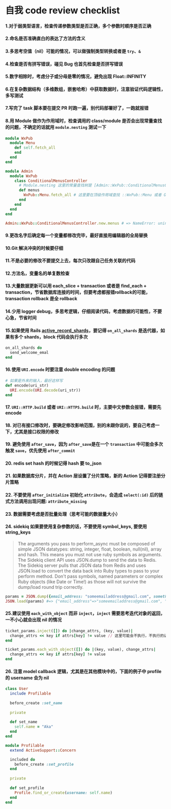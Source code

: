 # 自我 code review checklist

#### 1.对于弱类型语言，检查传递参数类型是否正确，多个参数时顺序是否正确
#### 2.命名是否准确直白的表达了方法的含义
#### 3.多思考空值（nil）可能的情况，可以做强制类型转换或者是 `try`、`&`
#### 4.检查是否有拼写错误，碰见 Bug 也首先检查是否拼写错误
#### 5.数字相除时，考虑分子或分母是零的情况，避免出现 Float::INFINITY
#### 6.在复杂数据结构（多维数组，嵌套哈希）中获取数据时，注意验证代码逻辑性，多写测试
#### 7.写完了 task 脚本要在提交 PR 时跑一遍，别代码部署好了，一跑就报错
#### 8.用 Module 做作为作用域时，检查调用的 class/module 是否会出现常量查找的问题，不确定的话就用 `module.nesting` 测试一下
  ```ruby
  module WxPub
    module Menu
      def self.fetch_all
      end
    end
  end

  module Admin
    module WxPub
      class ConditionalMenusController
        # Module.nesting 这里的常量查找树是 [Admin::WxPub::ConditionalMenusController, Admin::WxPub, Admin]，并没有 WxPub，虽然直觉看起来像是
        def menus
          WxPub::Menu.fetch_all # 这里要在顶级作用域查找 ::WxPub::Menu 或者 Object::WxPub::Menu
        end
      end
    end
  end

  Admin::WxPub::ConditionalMenusController.new.menus # => NameError: uninitialized constant Admin::WxPub::Menu
  ```
#### 9.更改名字后确定每一个变量都修改完毕，最好直接用编辑器的全局替换
#### 10.Git 解决冲突的时候要仔细
#### 11.不是必要的修改不要提交上去，每次只改跟自己任务关联的代码
#### 12.方法名，变量名的单复数检查
#### 13.大量数据更新可以用 each_slice + transaction 或者是 find_each + transaction，节省数据库连接的时间，但要考虑都报错rollback的可能，transaction rollback 是全 rollback
#### 14.少用 logger debug，多思考逻辑，仔细阅读代码，考虑数据的可能性，不要心急，节省时间
#### 15.如果使用 Rails [active_record_shards](https://github.com/zendesk/active_record_shards)，要记得 `on_all_shards` 是迭代器，如果有多个 shards，block 代码会执行多次
  ```ruby
  on_all_shards do
    send_welcome_emal
  end
  ```
#### 16.使用 `URI.encode` 时要注意 double encoding 的问题
  ```ruby
  # 如果是外来的输入，最好这样写
  def encode(uri_str)
    URI.encode(URI.decode(uri_str))
  end
  ```
#### 17. `URI::HTTP.build` 或者 `URI::HTTPS.build` 时，主要中文参数会报错，需要先 encode
#### 18. 对已有接口修改时，要确定修改影响范围，别的未跟你说的，要自己考虑一下，尤其是接口权限的修改
#### 19. 避免使用 `after_save`，因为 `after_save`是在一个 `transaction` 中可能会多次触发 `save`，优先使用 `after_commit`
#### 20. redis set hash 的时候记得 hash 要 to_json
#### 21. 如果数据库分片，并在 Action 层设置了分片策略，新的 Action 记得要注册分片策略
#### 22. 不要使用 `after_initialize` 初始化 `attribute`，会造成 `select(:id)` 后的链式方法调用出现问题: `attribute_missing`
#### 23. 数据需要考虑是否批量处理（思考可能的数据量大小）
#### 24. sidekiq 如果要使用复杂参数的话，不要使用 symbol_keys, 要使用 string_keys
  > The arguments you pass to perform_async must be composed of simple JSON datatypes: string, integer, float, boolean, null(nil), array and hash. This means you must not use ruby symbols as arguments. The Sidekiq client API uses JSON.dump to send the data to Redis. The Sidekiq server pulls that JSON data from Redis and uses JSON.load to convert the data back into Ruby types to pass to your perform method. Don't pass symbols, named parameters or complex Ruby objects (like Date or Time!) as those will not survive the dump/load round trip correctly.
```ruby
params = JSON.dump({email_address: "someemailaddress@gmail.com", something_else: "thing"})
JSON.load(params) #=> {"email_address"=>"someemailaddress@gmail.com", "something_else"=>"thing"}
```
#### 25.建议使用 `each_with_object` 而非 `inject`，`inject` 需要思考迭代对象的返回，一不小心就会出现 nil 的情况
```ruby
ticket_params.inject([]) do |change_attrs, (key, value)|
  change_attrs << key if attrs[key] != value // 这里可能会不执行，不执行的话下次迭代 change_attrs 就是 nil 了
end

ticket_params.each_with_object([]) do |(key, value), change_attrs|
  change_attrs << key if attrs[key] != value
end
```
#### 26. 注意 model callback 逻辑，尤其是在其他模块中的，下面的例子中 profile 的 username 会为 nil
```ruby
class User
  include Profilable
  
  before_create :set_name
  
  private
  
  def set_name
    self.name = "Aka"
  end
end

module Profilable
  extend ActiveSupport::Concern

  included do
    before_create :set_profile
  end
  
  private
  
  def set_profile
    Profile.find_or_create(username: self.name)
  end
end
```

